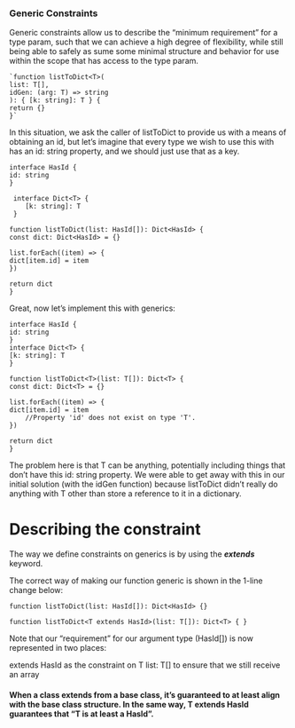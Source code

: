 ### Generic Constraints

Generic constraints allow us to describe the “minimum requirement” for a type param, such that we can achieve a high degree of flexibility, while still being able to safely as
sume some minimal structure and behavior for use within the scope that has access to the type param.

    `function listToDict<T>(
    list: T[],
    idGen: (arg: T) => string
    ): { [k: string]: T } {
    return {}
    }`

In this situation, we ask the caller of listToDict to provide us with a means of obtaining an id, but let’s imagine that every type we wish to use this with has an id: string property, and we should just use that as a key.
    
    interface HasId {
    id: string
    }
   
     interface Dict<T> {
        [k: string]: T
     }
    
    function listToDict(list: HasId[]): Dict<HasId> {
    const dict: Dict<HasId> = {}
    
    list.forEach((item) => {
    dict[item.id] = item
    })
    
    return dict
    }

Great, now let’s implement this with generics:

    interface HasId {
    id: string
    }
    interface Dict<T> {
    [k: string]: T
    }
    
    function listToDict<T>(list: T[]): Dict<T> {
    const dict: Dict<T> = {}
    
    list.forEach((item) => {
    dict[item.id] = item
        //Property 'id' does not exist on type 'T'.
    })
    
    return dict
    }

The problem here is that T can be anything, potentially including things that don’t have this id: string property. We were able to get away with this in our initial solution (with the idGen function) because listToDict didn’t really do anything with T other than store a reference to it in a dictionary.

# Describing the constraint
The way we define constraints on generics is by using the **_extends_** keyword.

The correct way of making our function generic is shown in the 1-line change below:

    function listToDict(list: HasId[]): Dict<HasId> {}

    function listToDict<T extends HasId>(list: T[]): Dict<T> { }

Note that our “requirement” for our argument type (HasId[]) is now represented in two places:

extends HasId as the constraint on T
list: T[] to ensure that we still receive an array

#### When a class extends from a base class, it’s guaranteed to at least align with the base class structure. In the same way, T extends HasId guarantees that “T is at least a HasId”.